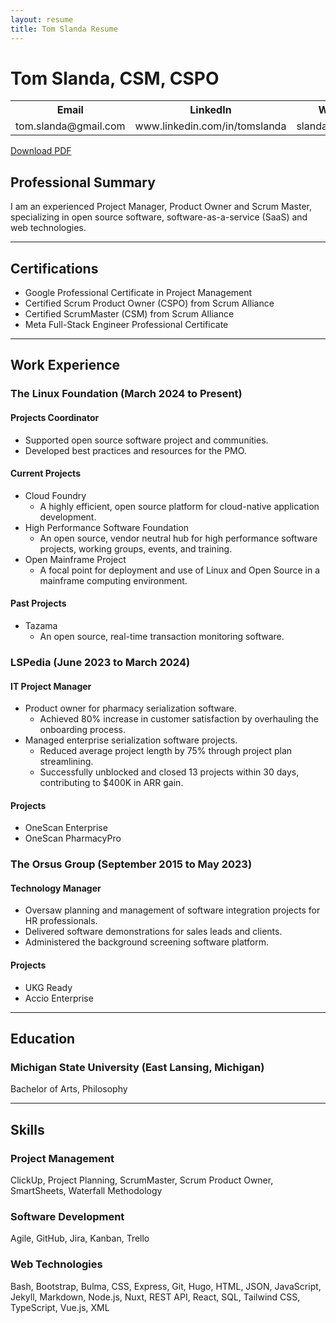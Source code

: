```yaml
---
layout: resume
title: Tom Slanda Resume
---
```

# Tom Slanda, CSM, CSPO

<table>
  <tr>
    <th>Email</th>
    <th>LinkedIn</th>
    <th>Website</th>
  </tr>
  <tr>
    <td>tom.slanda@gmail.com</td>
    <td>www.linkedin.com/in/tomslanda</td>
    <td>slandath.github.io</td>
  </tr>
</table>

[Download PDF](./files/Tom%20Slanda%20Resume.pdf)

## Professional Summary

I am an experienced Project Manager, Product Owner and Scrum Master, specializing in open source software, software-as-a-service (SaaS) and web technologies.

---

## Certifications

* Google Professional Certificate in Project Management
* Certified Scrum Product Owner (CSPO) from Scrum Alliance
* Certified ScrumMaster (CSM) from Scrum Alliance
* Meta Full-Stack Engineer Professional Certificate

---

## Work Experience

### **The Linux Foundation** (March 2024 to Present)

#### Projects Coordinator

* Supported open source software project and communities.
* Developed best practices and resources for the PMO.

#### Current Projects

* Cloud Foundry
  * A highly efficient, open source platform for cloud-native application development.
* High Performance Software Foundation
  * An open source, vendor neutral hub for high performance software projects, working groups, events, and training.
* Open Mainframe Project
  * A focal point for deployment and use of Linux and Open Source in a mainframe computing environment.

#### Past Projects

* Tazama
  * An open source, real-time transaction monitoring software.

### **LSPedia** (June 2023 to March 2024)

#### IT Project Manager

* Product owner for pharmacy serialization software.
  * Achieved 80% increase in customer satisfaction by overhauling the onboarding process.
* Managed enterprise serialization software projects.
  * Reduced average project length by 75% through project plan streamlining.
  * Successfully unblocked and closed 13 projects within 30 days, contributing to $400K in ARR gain.

#### Projects
* OneScan Enterprise
* OneScan PharmacyPro

### **The Orsus Group** (September 2015 to May 2023)

#### Technology Manager

* Oversaw planning and management of software integration projects for HR professionals.
* Delivered software demonstrations for sales leads and clients.
* Administered the background screening software platform.

#### Projects

* UKG Ready
* Accio Enterprise

---

## Education

### **Michigan State University** (East Lansing, Michigan)

Bachelor of Arts, Philosophy

---

## Skills

### **Project Management**

ClickUp, Project Planning, ScrumMaster, Scrum Product Owner, SmartSheets, Waterfall Methodology

### **Software Development**

Agile, GitHub, Jira, Kanban, Trello

### **Web Technologies**

Bash, Bootstrap, Bulma, CSS, Express, Git, Hugo, HTML, JSON, JavaScript, Jekyll, Markdown, Node.js, Nuxt, REST API, React, SQL, Tailwind CSS, TypeScript, Vue.js, XML
